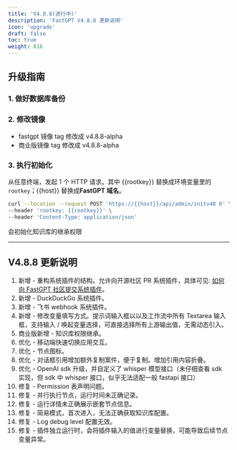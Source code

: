 ```yaml
---
title: 'V4.8.8(进行中)'
description: 'FastGPT V4.8.8 更新说明'
icon: 'upgrade'
draft: false
toc: true
weight: 816
---
```


## 升级指南

### 1. 做好数据库备份

### 2. 修改镜像

- fastgpt 镜像 tag 修改成 v4.8.8-alpha
- 商业版镜像 tag 修改成 v4.8.8-alpha

### 3. 执行初始化

从任意终端，发起 1 个 HTTP 请求。其中 {{rootkey}} 替换成环境变量里的 `rootkey`；{{host}} 替换成**FastGPT 域名**。

```bash
curl --location --request POST 'https://{{host}}/api/admin/initv48 8' \
--header 'rootkey: {{rootkey}}' \
--header 'Content-Type: application/json'
```

会初始化知识库的继承权限

-------

## V4.8.8 更新说明

1. 新增 - 重构系统插件的结构。允许向开源社区 PR 系统插件，具体可见: [如何向 FastGPT 社区提交系统插件](https://fael3z0zfze.feishu.cn/wiki/ERZnw9R26iRRG0kXZRec6WL9nwh)。
2. 新增 - DuckDuckGo 系统插件。
3. 新增 - 飞书 webhook 系统插件。
4. 新增 - 修改变量填写方式。提示词输入框以以及工作流中所有 Textarea 输入框，支持输入 / 唤起变量选择，可直接选择所有上游输出值，无需动态引入。
5. 商业版新增 - 知识库权限继承。
6. 优化 - 移动端快速切换应用交互。
7. 优化 - 节点图标。
8. 优化 - 对话框引用增加额外复制案件，便于复制。增加引用内容折叠。
9. 优化 - OpenAI sdk 升级，并自定义了 whisper 模型接口（未仔细查看 sdk 实现，但 sdk 中 whisper 接口，似乎无法适配一般 fastapi 接口）
10. 修复 - Permission 表声明问题。
11. 修复 - 并行执行节点，运行时间未正确记录。
12. 修复 - 运行详情未正确展示嵌套节点信息。
13. 修复 - 简易模式，首次进入，无法正确获取知识库配置。
14. 修复 - Log debug level 配置无效。
15. 修复 - 插件独立运行时，会将插件输入的值进行变量替换，可能导致后续节点变量异常。
